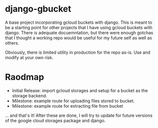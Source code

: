 # django-gbucket

A base project incorporating gcloud buckets with django. This is meant to be a starting point for other projects that I have using gcloud buckets with django. There is adequate docuemntation, but there were
enough gotchas that I thought a working repo would be useful for my future self as well as others.

Obviously, there is limited utility in production for the repo as-is. Use and modify at your own risk.

# Raodmap
* Initial Release: import gcloud storages and setup for a bucket as the storage backend.
* Milestone: example route for uploading files stored to bucket.
* Milestone: example route for extracting file from bucket

... and that's it! After these are done, I will try to update for future versions of the google cloud storages package and django.



